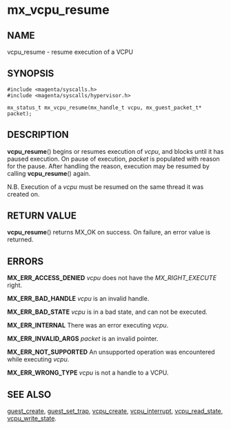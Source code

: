 # mx_vcpu_resume

## NAME

vcpu_resume - resume execution of a VCPU

## SYNOPSIS

```
#include <magenta/syscalls.h>
#include <magenta/syscalls/hypervisor.h>

mx_status_t mx_vcpu_resume(mx_handle_t vcpu, mx_guest_packet_t* packet);
```

## DESCRIPTION

**vcpu_resume**() begins or resumes execution of *vcpu*, and blocks until it has
paused execution. On pause of execution, *packet* is populated with reason for
the pause. After handling the reason, execution may be resumed by calling
**vcpu_resume**() again.

N.B. Execution of a *vcpu* must be resumed on the same thread it was created on.

## RETURN VALUE

**vcpu_resume**() returns MX_OK on success. On failure, an error value is
returned.

## ERRORS

**MX_ERR_ACCESS_DENIED** *vcpu* does not have the *MX_RIGHT_EXECUTE* right.

**MX_ERR_BAD_HANDLE** *vcpu* is an invalid handle.

**MX_ERR_BAD_STATE** *vcpu* is in a bad state, and can not be executed.

**MX_ERR_INTERNAL** There was an error executing *vcpu*.

**MX_ERR_INVALID_ARGS** *packet* is an invalid pointer.

**MX_ERR_NOT_SUPPORTED** An unsupported operation was encountered while
executing *vcpu*.

**MX_ERR_WRONG_TYPE** *vcpu* is not a handle to a VCPU.

## SEE ALSO

[guest_create](guest_create.md),
[guest_set_trap](guest_set_trap.md),
[vcpu_create](vcpu_create.md),
[vcpu_interrupt](vcpu_interrupt.md),
[vcpu_read_state](vcpu_read_state.md),
[vcpu_write_state](vcpu_write_state.md).
